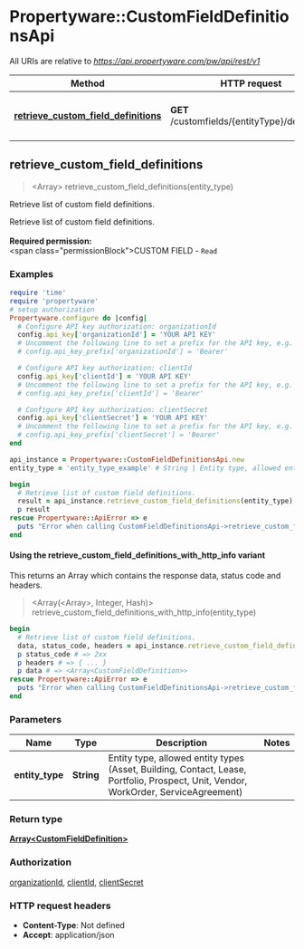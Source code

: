 # Propertyware::CustomFieldDefinitionsApi

All URIs are relative to *https://api.propertyware.com/pw/api/rest/v1*

| Method | HTTP request | Description |
| ------ | ------------ | ----------- |
| [**retrieve_custom_field_definitions**](CustomFieldDefinitionsApi.md#retrieve_custom_field_definitions) | **GET** /customfields/{entityType}/definitions | Retrieve list of custom field definitions. |


## retrieve_custom_field_definitions

> <Array<CustomFieldDefinition>> retrieve_custom_field_definitions(entity_type)

Retrieve list of custom field definitions.

Retrieve list of custom field definitions.<br/><br/><b>Required permission:</b><br/><span class=\"permissionBlock\">CUSTOM FIELD</span> - <code>Read</code> 

### Examples

```ruby
require 'time'
require 'propertyware'
# setup authorization
Propertyware.configure do |config|
  # Configure API key authorization: organizationId
  config.api_key['organizationId'] = 'YOUR API KEY'
  # Uncomment the following line to set a prefix for the API key, e.g. 'Bearer' (defaults to nil)
  # config.api_key_prefix['organizationId'] = 'Bearer'

  # Configure API key authorization: clientId
  config.api_key['clientId'] = 'YOUR API KEY'
  # Uncomment the following line to set a prefix for the API key, e.g. 'Bearer' (defaults to nil)
  # config.api_key_prefix['clientId'] = 'Bearer'

  # Configure API key authorization: clientSecret
  config.api_key['clientSecret'] = 'YOUR API KEY'
  # Uncomment the following line to set a prefix for the API key, e.g. 'Bearer' (defaults to nil)
  # config.api_key_prefix['clientSecret'] = 'Bearer'
end

api_instance = Propertyware::CustomFieldDefinitionsApi.new
entity_type = 'entity_type_example' # String | Entity type, allowed entity types (Asset, Building, Contact, Lease, Portfolio, Prospect, Unit, Vendor, WorkOrder, ServiceAgreement)

begin
  # Retrieve list of custom field definitions.
  result = api_instance.retrieve_custom_field_definitions(entity_type)
  p result
rescue Propertyware::ApiError => e
  puts "Error when calling CustomFieldDefinitionsApi->retrieve_custom_field_definitions: #{e}"
end
```

#### Using the retrieve_custom_field_definitions_with_http_info variant

This returns an Array which contains the response data, status code and headers.

> <Array(<Array<CustomFieldDefinition>>, Integer, Hash)> retrieve_custom_field_definitions_with_http_info(entity_type)

```ruby
begin
  # Retrieve list of custom field definitions.
  data, status_code, headers = api_instance.retrieve_custom_field_definitions_with_http_info(entity_type)
  p status_code # => 2xx
  p headers # => { ... }
  p data # => <Array<CustomFieldDefinition>>
rescue Propertyware::ApiError => e
  puts "Error when calling CustomFieldDefinitionsApi->retrieve_custom_field_definitions_with_http_info: #{e}"
end
```

### Parameters

| Name | Type | Description | Notes |
| ---- | ---- | ----------- | ----- |
| **entity_type** | **String** | Entity type, allowed entity types (Asset, Building, Contact, Lease, Portfolio, Prospect, Unit, Vendor, WorkOrder, ServiceAgreement) |  |

### Return type

[**Array&lt;CustomFieldDefinition&gt;**](CustomFieldDefinition.md)

### Authorization

[organizationId](../README.md#organizationId), [clientId](../README.md#clientId), [clientSecret](../README.md#clientSecret)

### HTTP request headers

- **Content-Type**: Not defined
- **Accept**: application/json

